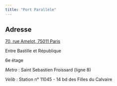 ```yaml
---
title: "Port Parallèle"
---
```


## Adresse

[70, rue Amelot, 75011 Paris](http://maps.google.fr/maps?q=70%2C+rue+amelot+75011+paris)

Entre Bastille et République

6e étage

*Metro* : Saint Sebastien Froissard (ligne 8)

*Velib* : Station n° 11045 - 14 bd des Filles du Calvaire 